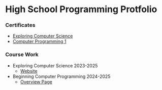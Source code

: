 # High School Programming Protfolio
### Certificates
- [Exploring Computer Science]()
- [Computer Programming 1]()

### Course Work
- Exploring Computer Science 2023-2025
  - [Website](https://saltynickel702.github.io/school/website%20ECS/)
- Beginning Computer Programming 2024-2025
  - [Overview Page](./CompProg1/)
